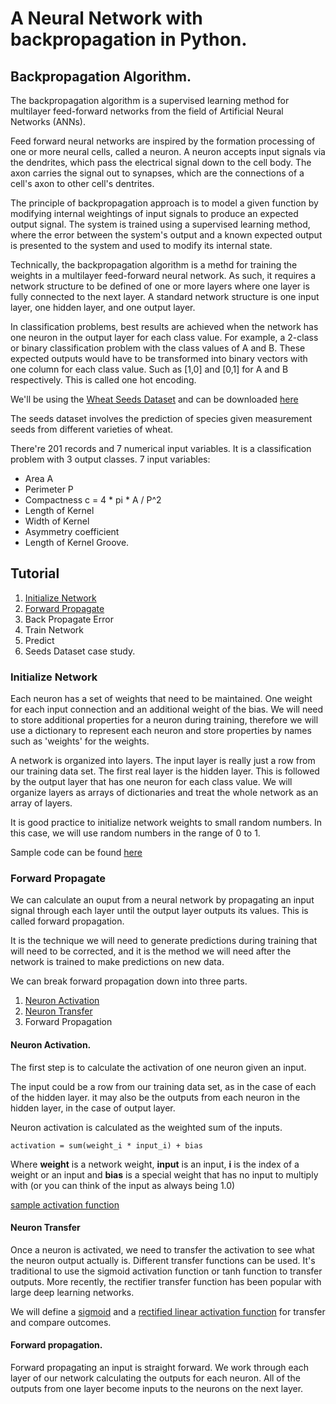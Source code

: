 # A Neural Network with backpropagation in Python.

## Backpropagation Algorithm.
The backpropagation algorithm is a supervised learning method for multilayer feed-forward networks from the field of Artificial Neural Networks (ANNs).

Feed forward neural networks are inspired by the formation processing of one or more neural cells, called a neuron. A neuron accepts input signals via the dendrites, which pass the electrical signal down to the cell body. The axon carries the signal out to synapses, which are the connections of a cell's axon to other cell's dentrites.

The principle of backpropagation approach is to model a given function by modifying internal weightings of input signals to produce an expected output signal. The system is trained using a supervised learning method, where the error between the system's output and a known expected output is presented to the system and used to modify its internal state.

Technically, the backpropagation algorithm is a methd for training the weights in a multilayer feed-forward neural network. As such, it requires a network structure to be defined of one or more layers where one layer is fully connected to the next layer. A standard network structure is one input layer, one hidden layer, and one output layer.

In classification problems, best results are achieved when the network has one neuron in the output layer for each class value. For example, a 2-class or binary classification problem with the class values of A and B. These expected outputs would have to be transformed into binary vectors with one column for each class value. Such as [1,0] and [0,1] for A and B respectively. This is called one hot encoding.

We'll be using the [Wheat Seeds Dataset](https://archive.ics.uci.edu/ml/datasets/seeds) and can be downloaded [here](https://raw.githubusercontent.com/jbrownlee/Datasets/master/wheat-seeds.csv)

The seeds dataset involves the prediction of species given measurement seeds from different varieties of wheat.

There're 201 records and 7 numerical input variables. It is a classification problem with 3 output classes. 
7 input variables:
- Area A
- Perimeter P
- Compactness c = 4 * pi * A / P^2
- Length of Kernel
- Width of Kernel
- Asymmetry coefficient
- Length of Kernel Groove.

## Tutorial
1. [Initialize Network](#initialize-network)
2. [Forward Propagate](#forward-propagate)
3. Back Propagate Error
4. Train Network
5. Predict
6. Seeds Dataset case study.

### Initialize Network

Each neuron has a set of weights that need to be maintained. One weight for each input connection and an additional weight of the bias. We will need to store additional properties for a neuron during training, therefore we will use a dictionary to represent each neuron and store properties by names such as 'weights' for the weights.

A network is organized into layers. The input layer is really just a row from our training data set. The first real layer is the hidden layer. This is followed by the output layer that has one neuron for each class value. We will organize layers as arrays of dictionaries and treat the whole network as an array of layers.

It is good practice to initialize network weights to small random numbers. In this case, we will use random numbers in the range of 0 to 1.

Sample code can be found [here](https://github.com/ngacho/tensor-flow-basics/blob/02c908c149324c2b2c83563453207b4585ec4d77/tf-tutorial-mlm/code_samples/backprop_neural_net.py#L6)

### Forward Propagate
We can calculate an ouput from a neural network by propagating an input signal through each layer until the output layer outputs its values. This is called forward propagation.

It is the technique we will need to generate predictions during training that will need to be corrected, and it is the method we will need after the network is trained to make predictions on new data.

We can break forward propagation down into three parts.
1. [Neuron Activation](#neuron-activation)
2. [Neuron Transfer](#neuron-transfer)
3. Forward Propagation

#### Neuron Activation.
The first step is to calculate the activation of one neuron given an input.

The input could be a row from our training data set, as in the case of each of the hidden layer. it may also be the outputs from each neuron in the hidden layer, in the case of output layer.

Neuron activation is calculated as the weighted sum of the inputs.

```
activation = sum(weight_i * input_i) + bias
```

Where **weight** is a network weight, **input** is an input, **i** is the index of a weight or an input and **bias** is a special weight that has no input to multiply with (or you can think of the input as always being 1.0)

[sample activation function](https://github.com/ngacho/tensor-flow-basics/blob/501ff68c6dda2616c2b5eac711432b85184a81bc/tf-tutorial-mlm/code_samples/backprop_neural_net.py#L17)

#### Neuron Transfer
Once a neuron is activated, we need to transfer the activation to see what the neuron output actually is. Different transfer functions can be used. It's traditional to use the sigmoid activation function or tanh function to transfer outputs. More recently, the rectifier transfer function has been popular with large deep learning networks.

We will define a [sigmoid](https://github.com/ngacho/tensor-flow-basics/blob/02c908c149324c2b2c83563453207b4585ec4d77/tf-tutorial-mlm/code_samples/backprop_neural_net.py#L23) and a [rectified linear activation function](https://github.com/ngacho/tensor-flow-basics/blob/02c908c149324c2b2c83563453207b4585ec4d77/tf-tutorial-mlm/code_samples/backprop_neural_net.py#L26) for transfer and compare outcomes.


#### Forward propagation.
Forward propagating an input is straight forward. We work through each layer of our network calculating the outputs for each neuron. All of the outputs from one layer become inputs to the neurons on the next layer.


